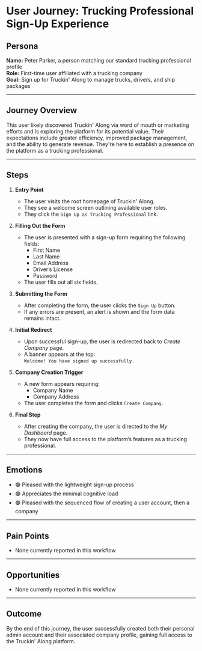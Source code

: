 # User Journey: Trucking Professional Sign-Up Experience

## Persona

**Name:** Peter Parker, a person matching our standard trucking professional profile  
**Role:** First-time user affiliated with a trucking company  
**Goal:** Sign up for Truckin' Along to manage trucks, drivers, and ship packages

---

## Journey Overview

This user likely discovered Truckin' Along via word of mouth or marketing efforts and is exploring the platform for its potential value. Their expectations include greater efficiency, improved package management, and the ability to generate revenue. They're here to establish a presence on the platform as a trucking professional.

---

## Steps

1. **Entry Point**

   - The user visits the root homepage of Truckin' Along.
   - They see a welcome screen outlining available user roles.
   - They click the `Sign Up as Trucking Professional` link.

2. **Filling Out the Form**

   - The user is presented with a sign-up form requiring the following fields:
     - First Name
     - Last Name
     - Email Address
     - Driver’s License
     - Password
   - The user fills out all six fields.

3. **Submitting the Form**

   - After completing the form, the user clicks the `Sign Up` button.
   - If any errors are present, an alert is shown and the form data remains intact.

4. **Initial Redirect**

   - Upon successful sign-up, the user is redirected back to _Create Company_ page.
   - A banner appears at the top:  
     `Welcome! You have signed up successfully.`

5. **Company Creation Trigger**

   - A new form appears requiring:
     - Company Name
     - Company Address
   - The user completes the form and clicks `Create Company`.

6. **Final Step**

   - After creating the company, the user is directed to the _My Dashboard_ page.
   - They now have full access to the platform’s features as a trucking professional.

---

## Emotions

- 🟢 Pleased with the lightweight sign-up process
- 🟢 Appreciates the minimal cognitive load
- 🟢 Pleased with the sequenced flow of creating a user account, then a company

---

## Pain Points

- None currently reported in this workflow

---

## Opportunities

- None currently reported in this workflow

---

## Outcome

By the end of this journey, the user successfully created both their personal admin account and their associated company profile, gaining full access to the Truckin' Along platform.
